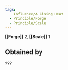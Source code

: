 ```yaml
---
tags:
  - Influence/A-Rising-Heat
  - Principle/Forge
  - Principle/Scale
---
```


**[[Forge]]** 2, **[[Scale]]** 1

## Obtained by

???